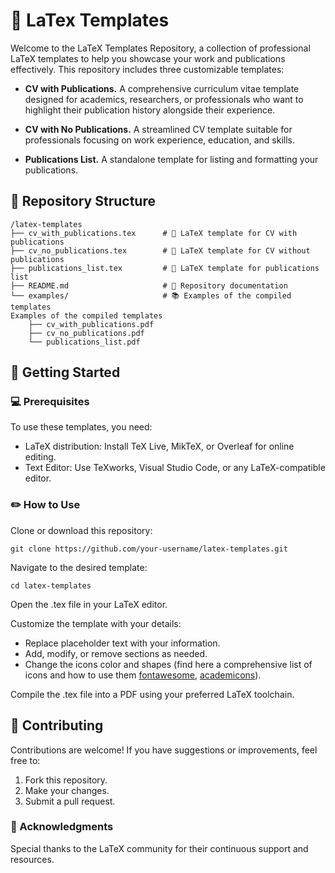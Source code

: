 # 📜 LaTex Templates

Welcome to the LaTeX Templates Repository, a collection of professional LaTeX templates to help you showcase your work and publications effectively. This repository includes three customizable templates:

- **CV with Publications.** A comprehensive curriculum vitae template designed for academics, researchers, or professionals who want to highlight their publication history alongside their experience.

- **CV with No Publications.** A streamlined CV template suitable for professionals focusing on work experience, education, and skills.

- **Publications List.** A standalone template for listing and formatting your publications.

## 📂 Repository Structure

```
/latex-templates
├── cv_with_publications.tex      # 📝 LaTeX template for CV with publications
├── cv_no_publications.tex        # 📝 LaTeX template for CV without publications
├── publications_list.tex         # 📝 LaTeX template for publications list
├── README.md                     # 📜 Repository documentation
└── examples/                     # 📚 Examples of the compiled templates
Examples of the compiled templates
    ├── cv_with_publications.pdf
    ├── cv_no_publications.pdf
    └── publications_list.pdf
```

## 🚀 Getting Started

### 💻 Prerequisites

To use these templates, you need:
- LaTeX distribution: Install TeX Live, MikTeX, or Overleaf for online editing.
- Text Editor: Use TeXworks, Visual Studio Code, or any LaTeX-compatible editor.

### ✏️ How to Use

Clone or download this repository:

` git clone https://github.com/your-username/latex-templates.git `

Navigate to the desired template:

` cd latex-templates `

Open the .tex file in your LaTeX editor.

Customize the template with your details:

- Replace placeholder text with your information.
- Add, modify, or remove sections as needed.
- Change the icons color and shapes (find here a comprehensive list of icons and how to use them [fontawesome](https://mirrors.ibiblio.org/CTAN/fonts/fontawesome/doc/fontawesome.pdf), [academicons](https://mirror.las.iastate.edu/tex-archive/fonts/academicons/academicons.pdf)).

Compile the .tex file into a PDF using your preferred LaTeX toolchain.

## 🤝 Contributing

Contributions are welcome! If you have suggestions or improvements, feel free to:

1. Fork this repository.
2. Make your changes.
3. Submit a pull request.

### 🌟 Acknowledgments

Special thanks to the LaTeX community for their continuous support and resources.